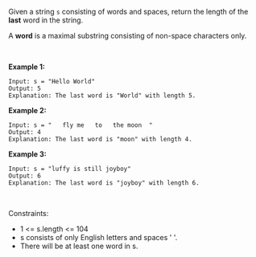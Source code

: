 Given a string `s` consisting of words and spaces, return the length of the **last** word in the string.

A **word** is a maximal substring consisting of non-space characters only.

 

**Example 1:**

    Input: s = "Hello World"
    Output: 5
    Explanation: The last word is "World" with length 5.

**Example 2:**

    Input: s = "   fly me   to   the moon  "
    Output: 4
    Explanation: The last word is "moon" with length 4.

**Example 3:**

    Input: s = "luffy is still joyboy"
    Output: 6
    Explanation: The last word is "joyboy" with length 6.

 

Constraints:

- 1 <= s.length <= 104
- s consists of only English letters and spaces ' '.
- There will be at least one word in s.

